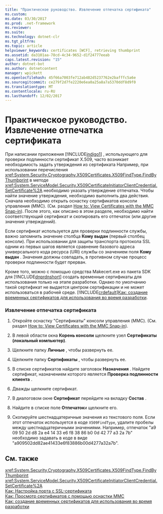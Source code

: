 ```yaml
---
title: "Практическое руководство. Извлечение отпечатка сертификата"
ms.custom: 
ms.date: 03/30/2017
ms.prod: .net-framework
ms.reviewer: 
ms.suite: 
ms.technology: dotnet-clr
ms.tgt_pltfrm: 
ms.topic: article
helpviewer_keywords: certificates [WCF], retrieving thumbprint
ms.assetid: da3101aa-78cd-4c34-9652-d1f24777eeab
caps.latest.revision: "15"
author: dotnet-bot
ms.author: dotnetcontent
manager: wpickett
ms.openlocfilehash: 45f66a7003fe712ab482d5237762e2bafffc5a6e
ms.sourcegitcommit: ce279f2d7fe2220e6ea0a25a8a7a5370ddf8d9f0
ms.translationtype: MT
ms.contentlocale: ru-RU
ms.lasthandoff: 12/02/2017
---
```

# <a name="how-to-retrieve-the-thumbprint-of-a-certificate"></a>Практическое руководство. Извлечение отпечатка сертификата
При написании приложения [!INCLUDE[indigo1](../../../../includes/indigo1-md.md)] , использующего для проверки подлинности сертификат X.509, часто возникает необходимость задать утверждения из сертификата Например, при использовании перечисления <xref:System.Security.Cryptography.X509Certificates.X509FindType.FindByThumbprint> в методе <xref:System.ServiceModel.Security.X509CertificateInitiatorClientCredential.SetCertificate%2A> необходимо указать утверждение отпечатка. Чтобы найти значение утверждения, необходимо выполнить два действия. Сначала необходимо открыть оснастку сертификатов консоли управления (MMC). (См. раздел [How to: View Certificates with the MMC Snap-in](../../../../docs/framework/wcf/feature-details/how-to-view-certificates-with-the-mmc-snap-in.md)). После этого, как описано в этом разделе, необходимо найти соответствующий сертификат и скопировать его отпечаток (или другие значения утверждений).  
  
 Если сертификат используется для проверки подлинности службы, важно запомнить значение столбца **Кому выдан** (первый столбец консоли). При использовании для защиты транспорта протокола SSL одним из первых шагов является сравнение базового адреса универсального кода ресурса (URI) службы со значением поля **Кому выдан** . Значения должны совпадать, в противном случае процесс проверки подлинности будет прерван.  
  
 Кроме того, можно с помощью средства Makecert.exe из пакета SDK для [!INCLUDE[dnprdnshort](../../../../includes/dnprdnshort-md.md)] создать временные сертификаты для использования только на этапе разработки. Однако по умолчанию такой сертификат не выдается центром сертификации и не может использоваться в рабочей среде. [!INCLUDE[crdefault](../../../../includes/crdefault-md.md)][Как: создание временных сертификатов для использования во время разработки](../../../../docs/framework/wcf/feature-details/how-to-create-temporary-certificates-for-use-during-development.md).  
  
### <a name="to-retrieve-a-certificates-thumbprint"></a>Извлечение отпечатка сертификата  
  
1.  Откройте оснастку "Сертификаты" консоли управления (MMC). (См. раздел [How to: View Certificates with the MMC Snap-in](../../../../docs/framework/wcf/feature-details/how-to-view-certificates-with-the-mmc-snap-in.md)).  
  
2.  В левой области окна **Корень консоли** щелкните узел **Сертификаты (локальный компьютер)**.  
  
3.  Щелкните папку **Личные** , чтобы развернуть ее.  
  
4.  Щелкните папку **Сертификаты** , чтобы развернуть ее.  
  
5.  В списке сертификатов найдите заголовок **Назначения** . Найдите сертификат, назначением которого является **Проверка подлинности клиента** .  
  
6.  Дважды щелкните сертификат.  
  
7.  В диалоговом окне **Сертификат** перейдите на вкладку **Состав** .  
  
8.  Найдите в списке поле **Отпечаток**и щелкните его.  
  
9. Скопируйте шестнадцатеричные значения из текстового поля. Если этот отпечаток используется в коде `X509FindType`, удалите пробелы между шестнадцатеричными значениями. Например, отпечаток "a9 09 50 2d d8 2a e4 14 33 e6 f8 38 86 b0 0d 42 77 a3 2a 7b" необходимо задавать в коде в виде "a909502dd82ae41433e6f83886b00d4277a32a7b".  
  
## <a name="see-also"></a>См. также  
 <xref:System.Security.Cryptography.X509Certificates.X509FindType.FindByThumbprint>  
 <xref:System.ServiceModel.Security.X509CertificateInitiatorClientCredential.SetCertificate%2A>  
 [Как: Настройка порта с SSL-сертификата](../../../../docs/framework/wcf/feature-details/how-to-configure-a-port-with-an-ssl-certificate.md)  
 [Как: Просмотр сертификатов с помощью оснастки MMC](../../../../docs/framework/wcf/feature-details/how-to-view-certificates-with-the-mmc-snap-in.md)  
 [Как: создание временных сертификатов для использования во время разработки](../../../../docs/framework/wcf/feature-details/how-to-create-temporary-certificates-for-use-during-development.md)
